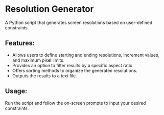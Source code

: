 # Resolution Generator
A Python script that generates screen resolutions based on user-defined constraints.

## Features:
- Allows users to define starting and ending resolutions, increment values, and maximum pixel limits.
- Provides an option to filter results by a specific aspect ratio.
- Offers sorting methods to organize the generated resolutions.
- Outputs the results to a text file.

## Usage:
Run the script and follow the on-screen prompts to input your desired constraints.

